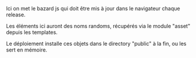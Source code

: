 Ici on met le bazard js qui doit être mis à jour dans le navigateur chaque
release. 

Les éléments ici auront des noms randoms, récupérés via le module "asset" depuis
les templates.

Le déploiement installe ces objets dans le directory "public" à la fin, ou les
sert en mémoire.

